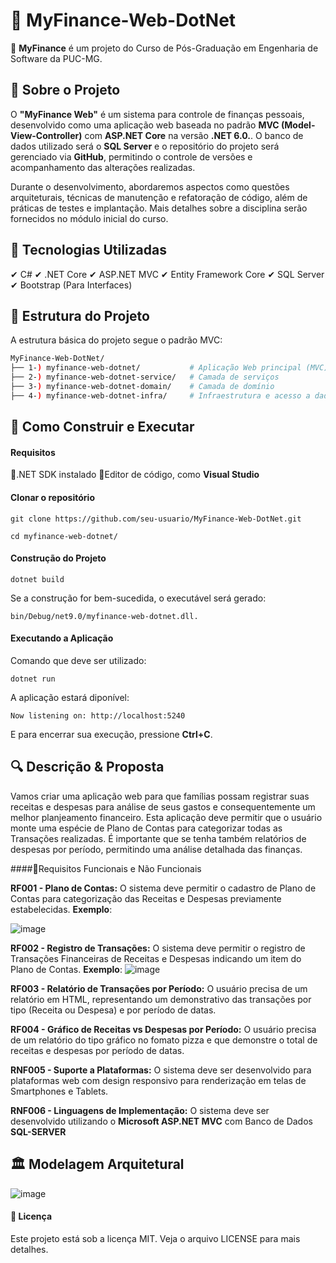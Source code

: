 # 🧮 MyFinance-Web-DotNet

📌 **MyFinance** é um projeto do Curso de Pós-Graduação em Engenharia de Software da PUC-MG.

## 📖 Sobre o Projeto

O **"MyFinance Web"** é um sistema para controle de finanças pessoais, desenvolvido como uma aplicação web baseada no padrão **MVC (Model-View-Controller)** com **ASP.NET Core** na versão **.NET 6.0.**. O banco de dados utilizado será o **SQL Server** e o repositório do projeto será gerenciado via **GitHub**, permitindo o controle de versões e acompanhamento das alterações realizadas.

Durante o desenvolvimento, abordaremos aspectos como questões arquiteturais, técnicas de manutenção e refatoração de código, além de práticas de testes e implantação. Mais detalhes sobre a disciplina serão fornecidos no módulo inicial do curso.

## 🚀 Tecnologias Utilizadas
✔ C#
✔ .NET Core
✔ ASP.NET MVC
✔ Entity Framework Core
✔ SQL Server
✔ Bootstrap (Para Interfaces)

## 📂 Estrutura do Projeto
A estrutura básica do projeto segue o padrão MVC:

```bash
MyFinance-Web-DotNet/
├── 1-) myfinance-web-dotnet/           # Aplicação Web principal (MVC)
├── 2-) myfinance-web-dotnet-service/   # Camada de serviços
├── 3-) myfinance-web-dotnet-domain/    # Camada de domínio
├── 4-) myfinance-web-dotnet-infra/     # Infraestrutura e acesso a dados
```
## 🚀 Como Construir e Executar

#### Requisitos
🔹.NET SDK instalado 🔹Editor de código, como **Visual Studio**

#### Clonar o repositório
```
git clone https://github.com/seu-usuario/MyFinance-Web-DotNet.git
```
```
cd myfinance-web-dotnet/
```

#### Construção do Projeto
```
dotnet build
```
Se a construção for bem-sucedida, o executável será gerado:
```
bin/Debug/net9.0/myfinance-web-dotnet.dll.
```

#### Executando a Aplicação
Comando que deve ser utilizado:
```
dotnet run
```
A aplicação estará diponível:
```
Now listening on: http://localhost:5240
```
E para encerrar sua execução, pressione **Ctrl+C**.


## 🔍 Descrição & Proposta

Vamos criar uma aplicação web para que famílias possam registrar suas receitas e despesas para análise de seus gastos e consequentemente um melhor planjeamento financeiro.
Esta aplicação deve permitir que o usuário monte uma espécie de Plano de Contas para categorizar todas as Transações realizadas. É importante que se tenha também relatórios de despesas por período, permitindo uma análise detalhada das finanças.


####🔹Requisitos Funcionais e Não Funcionais

**RF001 - Plano de Contas:** O sistema deve permitir o cadastro de Plano de Contas para categorização das Receitas e Despesas previamente estabelecidas.
**Exemplo**:

![image](https://github.com/user-attachments/assets/fec68eae-d997-4864-8998-986efe25dccc)


**RF002 - Registro de Transações:** O sistema deve permitir o registro de Transações Financeiras de Receitas e Despesas indicando um item do Plano de Contas.
**Exemplo**:
![image](https://github.com/user-attachments/assets/27abfc30-fdae-4607-9fe4-6ca7ecdd9016)


**RF003 - Relatório de Transações por Período:** O usuário precisa de um relatório em HTML, representando um demonstrativo das transações por tipo (Receita ou Despesa) e por período de datas.

**RF004 - Gráfico de Receitas vs Despesas por Período:** O usuário precisa de um relatório do tipo gráfico no fomato pizza e que demonstre o total de receitas e despesas por período de datas.

**RNF005 - Suporte a Plataformas:** O sistema deve ser desenvolvido para plataformas web com design responsivo para renderização em telas de Smartphones e Tablets.

**RNF006 - Linguagens de Implementação:** O sistema deve ser desenvolvido utilizando o **Microsoft ASP.NET MVC** com Banco de Dados **SQL-SERVER**


## 🏛️ Modelagem Arquitetural
![image](https://github.com/user-attachments/assets/429ca879-48cd-40ca-80dd-3b80ddaa998f)


#### 📝 Licença

Este projeto está sob a licença MIT. Veja o arquivo LICENSE para mais detalhes.
